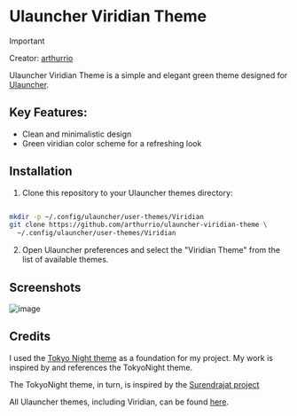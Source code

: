 # Ulauncher Viridian Theme

> [!IMPORTANT]
> Creator: [arthurrio](https://github.com/arthurrio/ulauncher-viridian-theme)

Ulauncher Viridian Theme is a simple and elegant green theme designed for [Ulauncher](https://ulauncher.io/).

## Key Features:

- Clean and minimalistic design
- Green viridian color scheme for a refreshing look

## Installation

1. Clone this repository to your Ulauncher themes directory:

```sh

mkdir -p ~/.config/ulauncher/user-themes/Viridian
git clone https://github.com/arthurrio/ulauncher-viridian-theme \
  ~/.config/ulauncher/user-themes/Viridian

```
2. Open Ulauncher preferences and select the "Viridian Theme" from the list of available themes.

## Screenshots

![image](https://github.com/arthurrio/ulauncher-viridian-theme/assets/72942190/51fffe65-7383-429e-a6b3-acd4a2d5ca5c)

## Credits
I used the [Tokyo Night theme](https://github.com/SirHades696/TokyoNight-Ulauncher-Theme) as a foundation for my project. My work is inspired by and references the TokyoNight theme.

The TokyoNight theme, in turn, is inspired by the [Surendrajat project](https://github.com/Surendrajat/SeaOwl-Ulauncher-theme) 

All Ulauncher themes, including Viridian, can be found [here](https://gist.github.com/gornostal/02a232e6e560da7946c053555ced6cce).
